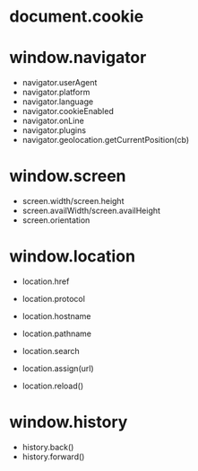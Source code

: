 # document.cookie

# window.navigator

-   navigator.userAgent
-   navigator.platform
-   navigator.language
-   navigator.cookieEnabled
-   navigator.onLine
-   navigator.plugins
-   navigator.geolocation.getCurrentPosition(cb)

# window.screen

-   screen.width/screen.height
-   screen.availWidth/screen.availHeight
-   screen.orientation

# window.location

-   location.href
-   location.protocol
-   location.hostname
-   location.pathname
-   location.search

-   location.assign(url)
-   location.reload()

# window.history

-   history.back()
-   history.forward()
